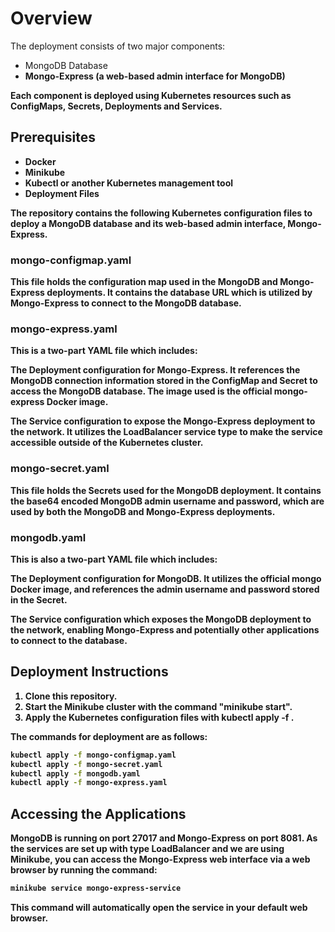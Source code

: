 # Overview
The deployment consists of two major components:

- MongoDB Database<b>
- Mongo-Express (a web-based admin interface for MongoDB)<b>
  
Each component is deployed using Kubernetes resources such as ConfigMaps, Secrets, Deployments and Services.

## Prerequisites
- Docker<b>
- Minikube<b>
- Kubectl or another Kubernetes management tool<b>
- Deployment Files<b>
  
The repository contains the following Kubernetes configuration files to deploy a MongoDB database and its web-based admin interface, Mongo-Express.

### mongo-configmap.yaml

This file holds the configuration map used in the MongoDB and Mongo-Express deployments. It contains the database URL which is utilized by Mongo-Express to connect to the MongoDB database.

### mongo-express.yaml

This is a two-part YAML file which includes:

The Deployment configuration for Mongo-Express. It references the MongoDB connection information stored in the ConfigMap and Secret to access the MongoDB database. The image used is the official mongo-express Docker image.

The Service configuration to expose the Mongo-Express deployment to the network. It utilizes the LoadBalancer service type to make the service accessible outside of the Kubernetes cluster.

### mongo-secret.yaml

This file holds the Secrets used for the MongoDB deployment. It contains the base64 encoded MongoDB admin username and password, which are used by both the MongoDB and Mongo-Express deployments.

### mongodb.yaml

This is also a two-part YAML file which includes:

The Deployment configuration for MongoDB. It utilizes the official mongo Docker image, and references the admin username and password stored in the Secret.

The Service configuration which exposes the MongoDB deployment to the network, enabling Mongo-Express and potentially other applications to connect to the database.

## Deployment Instructions

1. Clone this repository.<b>
2. Start the Minikube cluster with the command "**minikube start**".<b>
3. Apply the Kubernetes configuration files with kubectl apply -f <filename>.<b>

The commands for deployment are as follows:

```bash
kubectl apply -f mongo-configmap.yaml
kubectl apply -f mongo-secret.yaml
kubectl apply -f mongodb.yaml
kubectl apply -f mongo-express.yaml
```

## Accessing the Applications

MongoDB is running on port 27017 and Mongo-Express on port 8081. As the services are set up with type LoadBalancer and we are using Minikube, you can access the Mongo-Express web interface via a web browser by running the command:

```bash
minikube service mongo-express-service
```

This command will automatically open the service in your default web browser.
